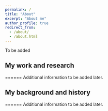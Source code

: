 ```yaml
---
permalink: /
title: "About"
excerpt: "About me"
author_profile: true
redirect_from: 
  - /about/
  - /about.html
---
```


To be added

## My work and research
======
Additional information to be added later.

## My background and history
======
Additional information to be added later.
